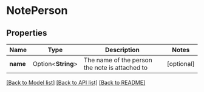 # NotePerson

## Properties

Name | Type | Description | Notes
------------ | ------------- | ------------- | -------------
**name** | Option<**String**> | The name of the person the note is attached to | [optional]

[[Back to Model list]](../README.md#documentation-for-models) [[Back to API list]](../README.md#documentation-for-api-endpoints) [[Back to README]](../README.md)


